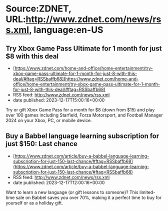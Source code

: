 # Source:ZDNET, URL:http://www.zdnet.com/news/rss.xml, language:en-US

## Try Xbox Game Pass Ultimate for 1 month for just $8 with this deal
 - [https://www.zdnet.com/home-and-office/home-entertainment/try-xbox-game-pass-ultimate-for-1-month-for-just-8-with-this-deal/#ftag=RSSbaffb68](https://www.zdnet.com/home-and-office/home-entertainment/try-xbox-game-pass-ultimate-for-1-month-for-just-8-with-this-deal/#ftag=RSSbaffb68)
 - RSS feed: http://www.zdnet.com/news/rss.xml
 - date published: 2023-12-17T15:00:16+00:00

Try or gift Xbox Game Pass for a month for $8 (down from $15) and play over 100 games including Starfield, Forza Motorsport, and Football Manager 2024 on your Xbox, PC, or mobile device.

## Buy a Babbel language learning subscription for just $150: Last chance
 - [https://www.zdnet.com/article/buy-a-babbel-language-learning-subscription-for-just-150-last-chance/#ftag=RSSbaffb68](https://www.zdnet.com/article/buy-a-babbel-language-learning-subscription-for-just-150-last-chance/#ftag=RSSbaffb68)
 - RSS feed: http://www.zdnet.com/news/rss.xml
 - date published: 2023-12-17T12:00:16+00:00

Want to learn a new language (or gift lessons to someone)? This limited-time sale on Babbel saves you over 70%, making it a perfect time to buy for yourself or as a holiday gift.

